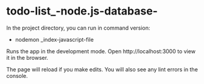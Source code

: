 # todo-list_-node.js-database-
In the project directory, you can run in command version:

- nodemon _index-javascript-file  

Runs the app in the development mode.
Open http://localhost:3000 to view it in the browser.

The page will reload if you make edits.
You will also see any lint errors in the console.
